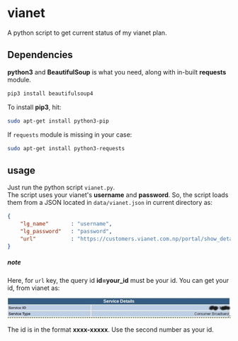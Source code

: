 # vianet
A python script to get current status of my vianet plan.

## Dependencies
**python3** and **BeautifulSoup** is what you need, along with in-built **requests** module.

```bash
pip3 install beautifulsoup4
```

To install **pip3**, hit:
```bash
sudo apt-get install python3-pip
```

If `requests` module is missing in your case:
```bash
sudo apt-get install python3-requests
```

## usage
Just run the python script `vianet.py`.  
The script uses your vianet's **username** and **password**. 
So, the script loads them from a JSON located in `data/vianet.json` in current directory as: 

```json
{
    "lg_name"       : "username", 
    "lg_password"   : "password",
    "url"           : "https://customers.vianet.com.np/portal/show_details.pl?id=your_id"
}
```

##### note
Here, for `url` key, the query id **id=your_id** must be your id. You can get your id, from vianet as:

![vianet image](/images/vianet)

The id is in the format **xxxx-xxxxx**. Use the second number as your id.


